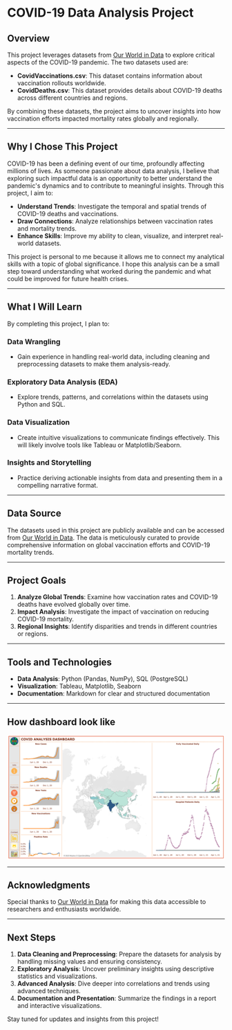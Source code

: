 # COVID-19 Data Analysis Project

## Overview

This project leverages datasets from [Our World in Data](https://ourworldindata.org/covid-deaths) to explore critical aspects of the COVID-19 pandemic. The two datasets used are:

- **CovidVaccinations.csv**: This dataset contains information about vaccination rollouts worldwide.
- **CovidDeaths.csv**: This dataset provides details about COVID-19 deaths across different countries and regions.

By combining these datasets, the project aims to uncover insights into how vaccination efforts impacted mortality rates globally and regionally.

---

## Why I Chose This Project

COVID-19 has been a defining event of our time, profoundly affecting millions of lives. As someone passionate about data analysis, I believe that exploring such impactful data is an opportunity to better understand the pandemic's dynamics and to contribute to meaningful insights. Through this project, I aim to:

- **Understand Trends**: Investigate the temporal and spatial trends of COVID-19 deaths and vaccinations.
- **Draw Connections**: Analyze relationships between vaccination rates and mortality trends.
- **Enhance Skills**: Improve my ability to clean, visualize, and interpret real-world datasets.

This project is personal to me because it allows me to connect my analytical skills with a topic of global significance. I hope this analysis can be a small step toward understanding what worked during the pandemic and what could be improved for future health crises.

---

## What I Will Learn

By completing this project, I plan to:

### Data Wrangling

- Gain experience in handling real-world data, including cleaning and preprocessing datasets to make them analysis-ready.

### Exploratory Data Analysis (EDA)

- Explore trends, patterns, and correlations within the datasets using Python and SQL.

### Data Visualization

- Create intuitive visualizations to communicate findings effectively. This will likely involve tools like Tableau or Matplotlib/Seaborn.

### Insights and Storytelling

- Practice deriving actionable insights from data and presenting them in a compelling narrative format.

---

## Data Source

The datasets used in this project are publicly available and can be accessed from [Our World in Data](https://ourworldindata.org/covid-deaths). The data is meticulously curated to provide comprehensive information on global vaccination efforts and COVID-19 mortality trends.

---

## Project Goals

1. **Analyze Global Trends**: Examine how vaccination rates and COVID-19 deaths have evolved globally over time.
2. **Impact Analysis**: Investigate the impact of vaccination on reducing COVID-19 mortality.
3. **Regional Insights**: Identify disparities and trends in different countries or regions.

---

## Tools and Technologies

- **Data Analysis**: Python (Pandas, NumPy), SQL (PostgreSQL)
- **Visualization**: Tableau, Matplotlib, Seaborn
- **Documentation**: Markdown for clear and structured documentation

---

## How dashboard look like

![Covid Analysis Dashboard](Covid.png)

---

## Acknowledgments

Special thanks to [Our World in Data](https://ourworldindata.org/covid-deaths) for making this data accessible to researchers and enthusiasts worldwide.

---

## Next Steps

1. **Data Cleaning and Preprocessing**: Prepare the datasets for analysis by handling missing values and ensuring consistency.
2. **Exploratory Analysis**: Uncover preliminary insights using descriptive statistics and visualizations.
3. **Advanced Analysis**: Dive deeper into correlations and trends using advanced techniques.
4. **Documentation and Presentation**: Summarize the findings in a report and interactive visualizations.

Stay tuned for updates and insights from this project!
